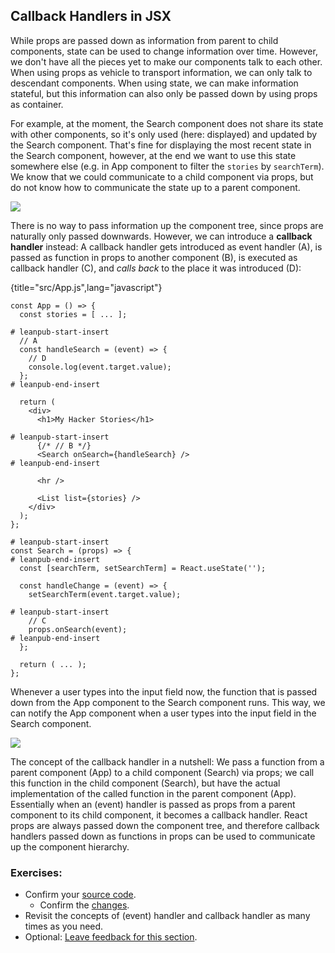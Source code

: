 ## Callback Handlers in JSX

While props are passed down as information from parent to child components, state can be used to change information over time. However, we don't have all the pieces yet to make our components talk to each other. When using props as vehicle to transport information, we can only talk to descendant components. When using state, we can make information stateful, but this information can also only be passed down by using props as container.

For example, at the moment, the Search component does not share its state with other components, so it's only used (here: displayed) and updated by the Search component. That's fine for displaying the most recent state in the Search component, however, at the end we want to use this state somewhere else (e.g. in App component to filter the `stories` by `searchTerm`). We know that we could communicate to a child component via props, but do not know how to communicate the state up to a parent component.

![](images/callback-handler-1.png)

There is no way to pass information up the component tree, since props are naturally only passed downwards. However, we can introduce a **callback handler** instead: A callback handler gets introduced as event handler (A), is passed as function in props to another component (B), is executed as callback handler (C), and *calls back* to the place it was introduced (D):

{title="src/App.js",lang="javascript"}
~~~~~~~
const App = () => {
  const stories = [ ... ];

# leanpub-start-insert
  // A
  const handleSearch = (event) => {
    // D
    console.log(event.target.value);
  };
# leanpub-end-insert

  return (
    <div>
      <h1>My Hacker Stories</h1>

# leanpub-start-insert
      {/* // B */}
      <Search onSearch={handleSearch} />
# leanpub-end-insert

      <hr />

      <List list={stories} />
    </div>
  );
};

# leanpub-start-insert
const Search = (props) => {
# leanpub-end-insert
  const [searchTerm, setSearchTerm] = React.useState('');

  const handleChange = (event) => {
    setSearchTerm(event.target.value);

# leanpub-start-insert
    // C
    props.onSearch(event);
# leanpub-end-insert
  };

  return ( ... );
};
~~~~~~~

Whenever a user types into the input field now, the function that is passed down from the App component to the Search component runs. This way, we can notify the App component when a user types into the input field in the Search component.

![](images/callback-handler-2.png)

The concept of the callback handler in a nutshell: We pass a function from a parent component (App) to a child component (Search) via props; we call this function in the child component (Search), but have the actual implementation of the called function in the parent component (App). Essentially when an (event) handler is passed as props from a parent component to its child component, it becomes a callback handler. React props are always passed down the component tree, and therefore callback handlers passed down as functions in props can be used to communicate up the component hierarchy.

### Exercises:

* Confirm your [source code](https://bit.ly/3DUWm1O).
  * Confirm the [changes](https://bit.ly/3jizj9s).
* Revisit the concepts of (event) handler and callback handler as many times as you need.
* Optional: [Leave feedback for this section](https://forms.gle/3LoBoWKCMNT2YpnA7).
